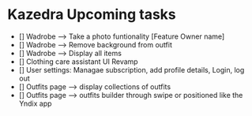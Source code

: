# Kazedra Upcoming tasks

- [] Wadrobe --> Take a photo funtionality [Feature Owner name]
- [] Wadrobe --> Remove background from outfit
- [] Wadrobe --> Display all items
- [] Clothing care assistant UI Revamp
- [] User settings: Managae subscription, add profile details, Login, log out
- [] Outfits page --> display collections of outfits
- [] Outfits page --> outfits builder through swipe or positioned like the Yndix app
